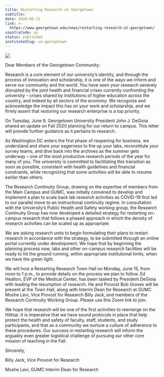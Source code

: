 ```yaml
---
title: Restarting Research at Georgetown
subtitle: 
date: 2020-06-11
link: >-
  https://www.georgetown.edu/news/restarting-research-at-georgetown/
countryCode: us
status: published
instituteSlug: us-georgetown
---
```

![](https://www.georgetown.edu/wp-content/uploads/fbrfg/apple-touch-icon.png)

Dear Members of the Georgetown Community:

Research is a core element of our university’s identity, and through the process of innovation and scholarship, it is one of the ways we inform and serve our community and the world. You have seen your research severely disrupted by the joint health and financial crises currently confronting the university – crises shared by institutions of higher education across the country, and indeed by all sectors of the economy. We recognize and acknowledge the impact this has on your work and scholarship, and we firmly assert that restoring our research enterprise is a top priority.

On Tuesday, June 9, Georgetown University President John J. DeGioia shared an update on Fall 2020 planning for our return to campus. This letter will provide further guidance as it pertains to research.

As Washington DC enters the first phase of reopening for business, we understand and share your eagerness to fire up your labs, reconstitute your survey teams, and dive back into the archives as the summer gets underway – one of the most productive research periods of the year for many of you. The university is committed to facilitating this transition as soon as possible, consistent with health guidelines and financial constraints, while recognizing that some activities will be able to resume earlier than others.

The Research Continuity Group, drawing on the expertise of members from the Main Campus and GUMC, was initially convened to develop and implement a plan to scale back lab research activities as COVID-19 first led to our parallel move to an instructional continuity regime. In consultation with the University’s Public Health and Safety working group, the Research Continuity Group has now developed a detailed strategy for restarting on-campus research that follows a phased approach in which the density of research activities can be scaled up as appropriate.

We are asking research units to begin formulating their plans to restart research in accordance with the strategy, to be submitted through an online portal currently under development. We hope that by beginning the planning process now, labs and other on-campus research facilities will be ready to hit the ground running, within appropriate institutional limits, when we have the green light.

We will host a Restarting Research Town Hall on Monday, June 15, from noon to 1 p.m., to provide details on the process we plan to follow. Ed Healton, EVP of the Medical Center, has been tasked by President DeGioia with leading the resumption of research. He and Provost Bob Groves will be present at the Town Hall, along with Interim Dean for Research at GUMC Moshe Levi, Vice Provost for Research Billy Jack, and members of the Research Continuity Working Group. Please use this Zoom link to join.

We hope that research will be one of the first activities to reemerge on the Hilltop. It is imperative that we have sound protocols in place that help protect the health and safety of faculty, staff, students, and study participants, and that as a community we nurture a culture of adherence to these procedures. Our success in restarting research will inform the arguably even greater logistical challenge of pursuing our other core mission of teaching in the Fall.

Sincerely,

Billy Jack, Vice Provost for Research

Moshe Levi, GUMC Interim Dean for Research